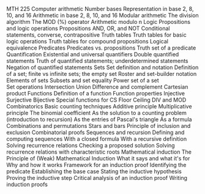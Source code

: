 MTH 225
    Computer arithmetic
        Number bases 
            Representation in base 2, 8, 10, and 16
            Arithmetic in base 2, 8, 10, and 16
        Modular arithmetic 
            The division algorithm
            The MOD (%) operator
            Arithmetic modulo n
    Logic
        Propositions and logic operations
            Propositions
            AND, OR, and NOT 
            Conditional statements, converse, contrapositive 
        Truth tables 
            Truth tables for basic logic operations
            Truth tables for compound propositions
            Logical equivalence 
        Predicates
            Predicates vs. propositions
            Truth set of a predicate 
        Quantification
            Existential and universal quantifiers
            Double quantified statements 
            Truth of quantified statements; underdetermined statements 
            Negation of quantified statements 
    Sets
        Set definition and notation
            Definition of a set; finite vs infinite sets; the empty set 
            Roster and set-builder notation
            Elements of sets 
            Subsets and set equality
            Power set of a set  
        Set operations 
            Intersection
            Union
            Difference and complement
            Cartesian product 
    Functions
        Definition of a function
        Function properties 
            Injective
            Surjective
            Bijective 
        Special functions for CS
            Floor
            Ceiling
            DIV and MOD 
    Combinatorics
        Basic counting techniques
            Additive principle
            Multiplicative principle 
        The binomial coefficient 
            As the solution to a counting problem (introduction to recursion) 
            As the entries of Pascal's triangle 
            As a formula 
        Combinations and permutations
        Stars and bars
        Principle of inclusion and exclusion
        Combinatorial proofs 
    Sequences and recursion
        Defining and computing sequences 
            With a closed formula
            With a recursive definition 
        Solving recurrence relations
            Checking a proposed solution 
            Solving recurrence relations with characteristic roots 
    Mathematical induction
        The Principle of (Weak) Mathematical Induction
            What it says and what it's for
            Why and how it works
        Framework for an induction proof 
            Identifying the predicate
            Establishing the base case
            Stating the inductive hypothesis 
            Proving the inductive step 
        Critical analysis of an induction proof 
        Writing induction proofs 
<!--stackedit_data:
eyJoaXN0b3J5IjpbLTMzODE4NzYwNV19
-->
